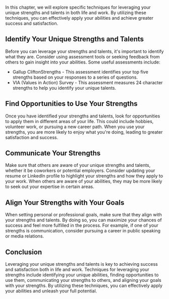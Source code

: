 
In this chapter, we will explore specific techniques for leveraging your unique strengths and talents in both life and work. By utilizing these techniques, you can effectively apply your abilities and achieve greater success and satisfaction.

Identify Your Unique Strengths and Talents
------------------------------------------

Before you can leverage your strengths and talents, it's important to identify what they are. Consider using assessment tools or seeking feedback from others to gain insight into your abilities. Some useful assessments include:

* Gallup CliftonStrengths - This assessment identifies your top five strengths based on your responses to a series of questions.
* VIA (Values in Action) Survey - This assessment measures 24 character strengths to help you identify your unique talents.

Find Opportunities to Use Your Strengths
----------------------------------------

Once you have identified your strengths and talents, look for opportunities to apply them in different areas of your life. This could include hobbies, volunteer work, or pursuing a new career path. When you use your strengths, you are more likely to enjoy what you're doing, leading to greater satisfaction and success.

Communicate Your Strengths
--------------------------

Make sure that others are aware of your unique strengths and talents, whether it be coworkers or potential employers. Consider updating your resume or LinkedIn profile to highlight your strengths and how they apply to your work. When others are aware of your abilities, they may be more likely to seek out your expertise in certain areas.

Align Your Strengths with Your Goals
------------------------------------

When setting personal or professional goals, make sure that they align with your strengths and talents. By doing so, you can maximize your chances of success and feel more fulfilled in the process. For example, if one of your strengths is communication, consider pursuing a career in public speaking or media relations.

Conclusion
----------

Leveraging your unique strengths and talents is key to achieving success and satisfaction both in life and work. Techniques for leveraging your strengths include identifying your unique abilities, finding opportunities to use them, communicating your strengths to others, and aligning your goals with your strengths. By utilizing these techniques, you can effectively apply your abilities and unleash your full potential.
